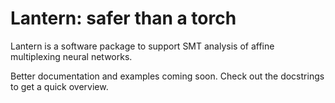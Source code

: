 # Lantern: safer than a torch

Lantern is a software package to support SMT analysis of affine
multiplexing neural networks.

Better documentation and examples coming soon. Check out the docstrings
to get a quick overview.

